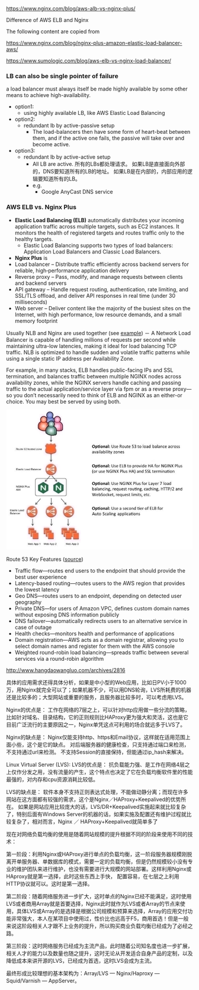 https://www.nginx.com/blog/aws-alb-vs-nginx-plus/

Difference of AWS ELB and Nginx

The following content are copied from

https://www.nginx.com/blog/nginx-plus-amazon-elastic-load-balancer-aws/

https://www.sumologic.com/blog/aws-elb-vs-nginx-load-balancer/

### LB can also be single pointer of failure

a load balancer must always itself be made highly available by some other means to achieve high-availability. 
- option1: 
  - using highly available LB, like AWS Elastic Load Balancing
- option2:
  - redundant lb by active-passive setup
    - The load-balancers then have some form of heart-beat between them, and if the active one fails, the passive will take over and become active.
- option3:
  - redundant lb by active-active setup
    - All LB are active. 所有的LBs都处理请求。 如果LB是直接面向外部的，DNS要知道所有的LB的地址。 如果LB是在内部的，内部应用的逻辑要知道所有的LB。
    - e.g.
      - Google AnyCast DNS service


### AWS ELB vs. Nginx Plus

- **Elastic Load Balancing (ELB)** automatically distributes your incoming application traffic across multiple targets, such as EC2 instances. It monitors the health of registered targets and routes traffic only to the healthy targets. 
  - Elastic Load Balancing supports two types of load balancers: Application Load Balancers and Classic Load Balancers.
- **Nginx Plus** is 
 - Load balancer – Distribute traffic efficiently across backend servers for reliable, high‑performance application delivery
 - Reverse proxy – Pass, modify, and manage requests between clients and backend servers
 - API gateway – Handle request routing, authentication, rate limiting, and SSL/TLS offload, and deliver API responses in real time (under 30 milliseconds)
 - Web server – Deliver content like the majority of the busiest sites on the Internet, with high performance, low resource demands, and a small memory footprint

Usually NLB and Nginx are used together (see [example](https://aws.amazon.com/blogs/opensource/network-load-balancer-nginx-ingress-controller-eks/)) 
－ A Network Load Balancer is capable of handling millions of requests per second while maintaining ultra-low latencies, making it ideal for load balancing TCP traffic. NLB is optimized to handle sudden and volatile traffic patterns while using a single static IP address per Availability Zone.

For example, in many stacks, ELB handles public-facing IPs and SSL termination, and balances traffic between multiple NGINX nodes across availability zones, while the NGINX servers handle caching and passing traffic to the actual application/service layer via fpm or as a reverse proxy—so you don’t necessarily need to think of ELB and NGINX as an either-or choice. You may best be served by using both.

![Image](https://github.com/Henry-Cheng/CodingPractice/raw/master/SystemDesign/Images/NGINX-with-ELB.png)


Route 53 Key Features ([source](https://ns1.com/resources/aws-dns))
- Traffic flow—routes end users to the endpoint that should provide the best user experience
- Latency-based routing—routes users to the AWS region that provides the lowest latency
- Geo DNS—routes users to an endpoint, depending on detected user geography
- Private DNS—for users of Amazon VPC, defines custom domain names without exposing DNS information publicly
- DNS failover—automatically redirects users to an alternative service in case of outage
- Health checks—monitors health and performance of applications
- Domain registration—AWS acts as a domain registrar, allowing you to select domain names and register for them with the AWS console
- Weighted round-robin load balancing—spreads traffic between several services via a round-robin algorithm


http://www.hangdaowangluo.com/archives/2816

具体的应用需求还得具体分析，如果是中小型的Web应用，比如日PV小于1000万，用Nginx就完全可以了；如果机器不少，可以用DNS轮询，LVS所耗费的机器还是比较多的；大型网站或重要的服务，且服务器比较多时，可以考虑用LVS。

Nginx的优点是：
工作在网络的7层之上，可以针对http应用做一些分流的策略，比如针对域名、目录结构，它的正则规则比HAProxy更为强大和灵活，这也是它目前广泛流行的主要原因之一，Nginx单凭这点可利用的场合就远多于LVS了。

Nginx的缺点是：
Nginx仅能支持http、https和Email协议，这样就在适用范围上面小些，这个是它的缺点。
对后端服务器的健康检查，只支持通过端口来检测，不支持通过url来检测。
不支持Session的直接保持，但能通过ip_hash来解决。


Linux Virtual Server (LVS): 
LVS的优点是：
抗负载能力强、是工作在网络4层之上仅作分发之用，没有流量的产生，这个特点也决定了它在负载均衡软件里的性能最强的，对内存和cpu资源消耗比较低。

LVS的缺点是：
软件本身不支持正则表达式处理，不能做动静分离；而现在许多网站在这方面都有较强的需求，这个是Nginx／HAProxy+Keepalived的优势所在。
如果是网站应用比较庞大的话，LVS/DR+Keepalived实施起来就比较复杂了，特别后面有Windows Server的机器的话，如果实施及配置还有维护过程就比较复杂了，相对而言，Nginx ／ HAProxy+Keepalived就简单多了


现在对网络负载均衡的使用是随着网站规模的提升根据不同的阶段来使用不同的技术：

第一阶段：利用Nginx或HAProxy进行单点的负载均衡，这一阶段服务器规模刚脱离开单服务器、单数据库的模式，需要一定的负载均衡，但是仍然规模较小没有专业的维护团队来进行维护，也没有需要进行大规模的网站部署。这样利用Nginx或HAproxy就是第一选择，此时这些东西上手快， 配置容易，在七层之上利用HTTP协议就可以。这时是第一选择。

第二阶段：随着网络服务进一步扩大，这时单点的Nginx已经不能满足，这时使用LVS或者商用Array就是首要选择，Nginx此时就作为LVS或者Array的节点来使用，具体LVS或Array的是选择是根据公司规模和预算来选择，Array的应用交付功能非常强大，本人在某项目中使用过，性价比也远高于F5，商用首选！但是一般来说这阶段相关人才跟不上业务的提升，所以购买商业负载均衡已经成为了必经之路。

第三阶段：这时网络服务已经成为主流产品，此时随着公司知名度也进一步扩展，相关人才的能力以及数量也随之提升，这时无论从开发适合自身产品的定制，以及降低成本来讲开源的LVS，已经成为首选，这时LVS会成为主流。

最终形成比较理想的基本架构为：Array/LVS — Nginx/Haproxy — Squid/Varnish — AppServer。
